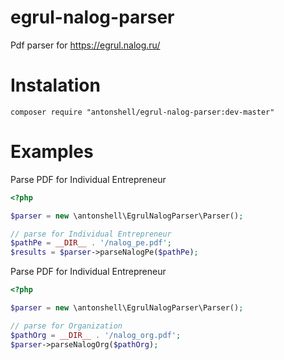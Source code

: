 # egrul-nalog-parser
Pdf parser for https://egrul.nalog.ru/

# Instalation

```
composer require "antonshell/egrul-nalog-parser:dev-master"
```

# Examples

Parse PDF for Individual Entrepreneur

```php
<?php

$parser = new \antonshell\EgrulNalogParser\Parser();

// parse for Individual Entrepreneur
$pathPe = __DIR__ . '/nalog_pe.pdf';
$results = $parser->parseNalogPe($pathPe);
```

Parse PDF for Individual Entrepreneur

```php
<?php

$parser = new \antonshell\EgrulNalogParser\Parser();

// parse for Organization
$pathOrg = __DIR__ . '/nalog_org.pdf';
$parser->parseNalogOrg($pathOrg);
```